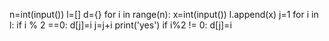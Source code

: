 n=int(input())
l=[]
d={}
for i in range(n):
    x=int(input())
    l.append(x)
j=1 
for i in l:
    if i % 2 ==0:
    d[j]=i 
    j=j+i 
print('yes')
if i%2 != 0:
    d[j]=i    
    

